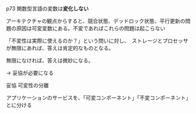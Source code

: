 p73 関数型言語の変数は**変化しない**

アーキテクチャの観点からすると、競合状態、デッドロック状態、平行更新の問題の原因は可変変数にある。不変であればこれらの問題は起こらない

「不変性は実際に使えるのか？」という問いに対し、　ストレージとプロセッサが無限にあれば、答えは肯定的なものとなる。

無限になければ、答えは微妙になる。

→ 妥協が必要になる

妥協 可変性の分離

アプリケーションのサービスを、「可変コンポーネント」「不変コンポーネント」とに分ける